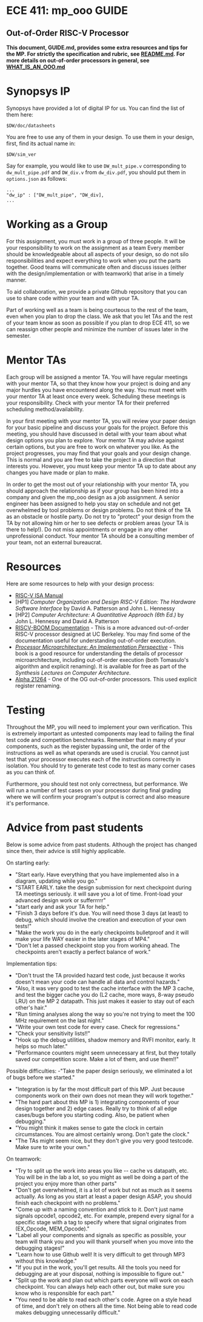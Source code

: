 # ECE 411: mp_ooo GUIDE

## Out-of-Order RISC-V Processor

**This document, GUIDE.md, provides some extra resources and tips for
the MP. For strictly the specification and rubric, see
[README.md](../README.md). For more details on out-of-order processors
in general, see [WHAT_IS_AN_OOO.md](WHAT_IS_AN_OOO.md)**

# Synopsys IP
Synopsys have provided a lot of digital IP for us. You can find the
list of them here:

```
$DW/doc/datasheets
```

You are free to use any of them in your design. To use them in your
design, first, find its actual name in:

```
$DW/sim_ver
```

Say for example, you would like to use `DW_mult_pipe.v` corresponding
to `dw_mult_pipe.pdf` and `DW_div.v` from `dw_div.pdf`, you should put
them in `options.json` as follows:

```
...
"dw_ip" : ["DW_mult_pipe", "DW_div],
...
```

# Working as a Group
For this assignment, you must work in a group of three people. It will
be your responsibility to work on the assignment as a team Every
member should be knowledgeable about all aspects of your design, so do
not silo responsibilities and expect everything to work when you put
the parts together. Good teams will communicate often and discuss
issues (either with the design/implementation or with teamwork) that
arise in a timely manner.

To aid collaboration, we provide a private Github repository that you
can use to share code within your team and with your TA.

Part of working well as a team is being courteous to the rest of the
team, even when you plan to drop the class. We ask that you let TAs
and the rest of your team know as soon as possible if you plan to drop
ECE 411, so we can reassign other people and minimize the number of
issues later in the semester.

# Mentor TAs

Each group will be assigned a mentor TA. You will have regular
meetings with your mentor TA, so that they know how your project is
doing and any major hurdles you have encountered along the way. You
must meet with your mentor TA at least once every week. Scheduling
these meetings is your responsibility. Check with your mentor TA for
their preferred scheduling method/availability.

In your first meeting with your mentor TA, you will review your paper
design for your basic pipeline and discuss your goals for the
project. Before this meeting, you should have discussed in detail with
your team about what design options you plan to explore. Your mentor
TA may advise against certain options, but you are free to work on
whatever you like. As the project progresses, you may find that your
goals and your design change. This is normal and you are free to take
the project in a direction that interests you. However, you must keep
your mentor TA up to date about any changes you have made or plan to
make.

In order to get the most out of your relationship with your mentor TA,
you should approach the relationship as if your group has been hired
into a company and given the mp_ooo design as a job assignment. A
senior engineer has been assigned to help you stay on schedule and not
get overwhelmed by tool problems or design problems. Do not think of
the TA as an obstacle or hostile party. Do not try to "protect" your
design from the TA by not allowing him or her to see defects or
problem areas (your TA is there to help!). Do not miss appointments or
engage in any other unprofessional conduct. Your mentor TA should be a
consulting member of your team, not an external bureaucrat.

# Resources

Here are some resources to help with your design process:

- [RISC-V ISA
  Manual](https://riscv.org/wp-content/uploads/2017/05/riscv-spec-v2.2.pdf)
- [HP1] *Computer Organization and Design RISC-V Edition: The Hardware
  Software Interface* by David A. Patterson and John L. Hennessy
- [HP2] *Computer Architecture: A Quantitative Approach (6th Ed.)* by
  John L. Hennessy and David A. Patterson
- [RISCV-BOOM Documentation](https://docs.boom-core.org/en/latest/) -
  This is a more advanced out-of-order RISC-V processor designed at UC
  Berkeley. You may find some of the documentation useful for
  understanding out-of-order execution.
- [*Processor Microarchitecture: An Implementation
  Perspective*](https://link.springer.com/book/10.1007/978-3-031-01729-2) -
  This book is a good resource for understanding the details of
  processor microarchitecture, including out-of-order execution (both
  Tomasulo's algorithm and explicit renaming). It is available for
  free as part of the *Synthesis Lectures on Computer Architecture*.
- [Alpha
  21264](https://acg.cis.upenn.edu/milom/cis501-Fall09/papers/Alpha21264.pdf) -
  One of the OG out-of-order processors. This used explicit register
  renaming.

# Testing

Throughout the MP, you will need to implement your own
verification. This is extremely important as untested components may
lead to failing the final test code and competition
benchmarks. Remember that in many of your components, such as the
register bypassing unit, the order of the instructions as well as what
operands are used is crucial. You cannot just test that your processor
executes each of the instructions correctly in isolation. You should
try to generate test code to test as many corner cases as you can
think of.

Furthermore, you should test not only correctness, but performance. We
will run a number of test cases on your processor during final grading
where we will confirm your program's output is correct and also
measure it's performance.

# Advice from past students

Below is some advice from past students. Although the project has
changed since then, their advice is still highly applicable.

On starting early:
- "Start early. Have everything that you have implemented also in a
  diagram, updating while you go."
- "START EARLY. take the design submission for next checkpoint during
  TA meetings seriously. it will save you a lot of time. Front-load
  your advanced design work or sufferrrrr"
- "start early and ask your TA for help."
- "Finish 3 days before it's due. You will need those 3 days (at
  least) to debug, which should involve the creation and execution of
  your own tests!"
- "Make the work you do in the early checkpoints bulletproof and it
  will make your life WAY easier in the later stages of MP4."
- "Don't let a passed checkpoint stop you from working ahead. The
  checkpoints aren't exactly a perfect balance of work."

Implementation tips:
- "Don't trust the TA provided hazard test code, just because it works
  doesn't mean your code can handle all data and control hazards."
- "Also, it was very good to test the cache interface with the MP 3
  cache, and test the bigger cache you do (L2 cache, more ways, 8-way
  pseudo LRU) on the MP 2 datapath. This just makes it easier to stay
  out of each other's hair."
- "Run timing analyses along the way so you're not trying to meet the
  100 MHz requirement on the last night."
- "Write your own test code for every case. Check for regressions."
- "Check your sensitivity lists!!"
- "Hook up the debug utilities, shadow memory and RVFI monitor,
  early. It helps so much later."
- "Performance counters might seem unnecessary at first, but they
  totally saved our competition score. Make a lot of them, and use
  them!!"

Possible difficulties: -"Take the paper design seriously, we
eliminated a lot of bugs before we started."
- "Integration is by far the most difficult part of this MP. Just
  because components work on their own does not mean they will work
  together."
- "The hard part about this MP is 1) integrating components of your
  design together and 2) edge cases. Really try to think of all edge
  cases/bugs before you starting coding. Also, be patient when
  debugging."
- "You might think it makes sense to gate the clock in certain
  circumstances. You are almost certainly wrong. Don't gate the
  clock."
- "The TAs might seem nice, but they don't give you very good
  testcode. Make sure to write your own."

On teamwork:
- "Try to split up the work into areas you like -- cache vs datapath,
  etc. You will be in the lab a lot, so you might as well be doing a
  part of the project you enjoy more than other parts"
- "Don't get overwhelmed, it is a lot of work but not as much as it
  seems actually. As long as you start at least a paper design ASAP,
  you should finish each checkpoint with no problems."
- "Come up with a naming convention and stick to it. Don't just name
  signals opcode1, opcode2, etc. For example, prepend every signal for
  a specific stage with a tag to specify where that signal originates
  from (EX_Opcode, MEM\_Opcode)."
- "Label all your components and signals as specific as possible, your
  team will thank you and you will thank yourself when you move into
  the debugging stages!"
- "Learn how to use Github well! It is very difficult to get through
  MP3 without this knowledge."
- "If you put in the work, you'll get results. All the tools you need
  for debugging are at your disposal, nothing is impossible to figure
  out."
- "Split up the work and plan out which parts everyone will work on
  each checkpoint. You can always help each other out, but make sure
  you know who is responsible for each part."
- "You need to be able to read each other's code. Agree on a style
  head of time, and don't rely on others all the time. Not being able
  to read code makes debugging unnecessarily difficult."
